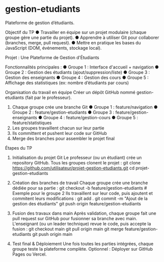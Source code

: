 # gestion-etudiants
Plateforme de gestion d’étudiants. 


 Objectif du TP 
● Travailler en équipe sur un projet modulaire (chaque groupe gère une partie du 
projet). 
● Apprendre à utiliser Git pour collaborer (branches, merge, pull request). 
● Mettre en pratique les bases du JavaScript (DOM, événements, stockage local). 

 Projet : Une Plateforme de Gestion d'Étudiants 

 Fonctionnalités principales : 
● Groupe 1 : Interface d'accueil + navigation 
● Groupe 2 : Gestion des étudiants (ajout/suppression/liste) 
● Groupe 3 : Gestion des enseignants 
● Groupe 4 : Gestion des cours 
● Groupe 5 : Affichage des statistiques (ex: nombre d’étudiants par cours) 

 Organisation du travail en équipe 
Créer un dépôt GitHub nommé gestion-etudiants (fait par le professeur). 
1. Chaque groupe crée une branche Git 
● Groupe 1 : feature/navigation 
● Groupe 2 : feature/gestion-etudiants 
● Groupe 3 : feature/gestion-enseignants 
● Groupe 4 : feature/gestion-cours 
● Groupe 5 : feature/statistiques 
2. Les groupes travaillent chacun sur leur partie 
3. Ils committent et pushent leur code sur GitHub 
4. Merge des branches pour assembler le projet final 

 Étapes du TP 

 1. Initialisation du projet Git 
Le professeur (ou un étudiant) crée un repository GitHub. 
Tous les groupes clonent le projet : 
git clone https://github.com/utilisateur/projet-gestion-etudiants.git 
cd projet-gestion-etudiants 

 2. Création des branches de travail 
Chaque groupe crée une branche dédiée pour sa partie : 
git checkout -b feature/gestion-etudiants  # Exemple pour le groupe 2 
Ils travaillent sur leur code, puis ajoutent et commitent leurs modifications : 
git add . 
git commit -m "Ajout de la gestion des étudiants" 
git push origin feature/gestion-etudiants 

 3. Fusion des travaux dans main 
Après validation, chaque groupe fait une pull request sur GitHub pour fusionner sa 
branche avec main. 
L'enseignant (ou un leader technique) revue le code, puis accepte la fusion : 
git checkout main 
git pull origin main 
git merge feature/gestion-etudiants 
git push origin main 

 4. Test final & Déploiement 
Une fois toutes les parties intégrées, chaque groupe teste la plateforme complète. 
Optionnel : Déployer sur GitHub Pages ou Vercel.

